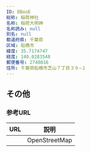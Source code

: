 ```yaml
---
ID: DBooE
総称: 稲荷神社
名称: 稲荷大明神
名称読み: null
別名: null
都道府県: 千葉県
区域: 船橋市
緯度: 35.7174747
経度: 140.0283548
郵便番号: 2740816
住所: 千葉県船橋市芝山７丁目３９−１
---
```


## その他

### 参考URL

| URL | 説明          |
| --- | ------------- |
|     | OpenStreetMap |
